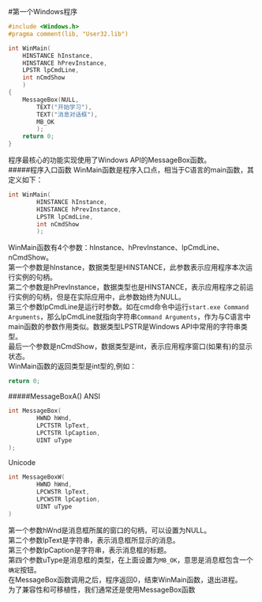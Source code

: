 #第一个Windows程序
```cpp
#include <Windows.h>
#pragma comment(lib, "User32.lib")

int WinMain(
	HINSTANCE hInstance,
	HINSTANCE hPrevInstance,
	LPSTR lpCmdLine,
	int nCmdShow
	)
{
	MessageBox(NULL,
		TEXT("开始学习"),
		TEXT("消息对话框"),
		MB_OK
		);
	return 0;
}
```
程序最核心的功能实现使用了Windows API的MessageBox函数。      
#####程序入口函数
WinMain函数是程序入口点，相当于C语言的main函数，其定义如下：
```cpp
int WinMain(
		HINSTANCE hInstance,
		HINSTANCE hPrevInstance,
		LPSTR lpCmdLine,
		int nCmdShow
		);
```
WinMain函数有4个参数：hInstance、hPrevInstance、lpCmdLine、nCmdShow。    
第一个参数是hInstance，数据类型是HINSTANCE，此参数表示应用程序本次运行实例的句柄。       
第二个参数是hPrevInstance，数据类型也是HINSTANCE，表示应用程序之前运行实例的句柄，但是在实际应用中，此参数始终为NULL。     
第三个参数lpCmdLine是运行时参数。如在cmd命令中运行`start.exe Command Arguments`，那么lpCmdLine就指向字符串`Command Arguments`，作为与C语言中main函数的参数作用类似。数据类型LPSTR是Windows API中常用的字符串类型。    
最后一个参数是nCmdShow，数据类型是int，表示应用程序窗口(如果有)的显示状态。     
WinMain函数的返回类型是int型的,例如：
```cpp
return 0;
```
#####MessageBoxA()
ANSI
```cpp
int MessageBox(
		HWND hWnd,
		LPCTSTR lpText,
		LPCTSTR lpCaption,
		UINT uType
);
```
Unicode
```cpp
int MessageBoxW(
		HWND hWnd,
		LPCWSTR lpText,
		LPCWSTR lpCaption,
		UINT uType
)
```
第一个参数hWnd是消息框所属的窗口的句柄，可以设置为NULL。      
第二个参数lpText是字符串，表示消息框所显示的消息。       
第三个参数lpCaption是字符串，表示消息框的标题。      
第四个参数uType是消息框的类型，在上面设置为`MB_OK`，意思是消息框包含一个`确定`按钮。     
在MessageBox函数调用之后，程序返回0，结束WinMain函数，退出进程。      
为了兼容性和可移植性，我们通常还是使用MessageBox函数